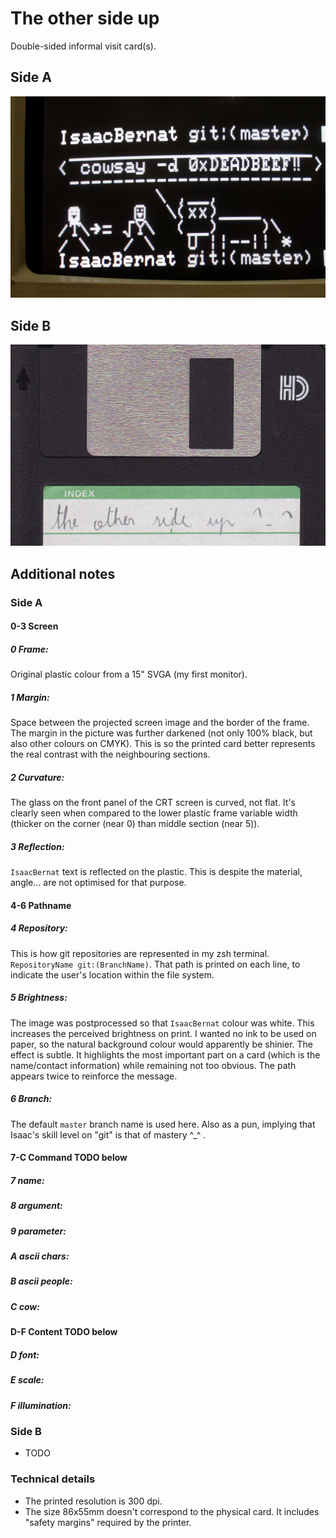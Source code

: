 # The other side up

Double-sided informal visit card(s).

## Side A
![Side A](https://github.com/isaacbernat/presentations/blob/master/cards/images/01_sideA_86x55.png)

## Side B
![Side B](https://github.com/isaacbernat/presentations/blob/master/cards/images/01_sideB_86x55.png)

## Additional notes
### Side A

#### 0-3 Screen
##### 0 Frame:
Original plastic colour from a 15" SVGA (my first monitor).
##### 1 Margin:
Space between the projected screen image and the border of the frame. The margin in the picture was further darkened (not only 100% black, but also other colours on CMYK). This is so the printed card better represents the real contrast with the neighbouring sections.
##### 2 Curvature:
The glass on the front panel of the CRT screen is curved, not flat. It's clearly seen when compared to the lower plastic frame variable width (thicker on the corner (near 0) than middle section (near 5)).
##### 3 Reflection:
`IsaacBernat` text is reflected on the plastic. This is despite the material, angle... are not optimised for that purpose.

#### 4-6 Pathname
##### 4 Repository:
This is how git repositories are represented in my zsh terminal. `RepositoryName git:(BranchName)`. That path is printed on each line, to indicate the user's location within the file system.
##### 5 Brightness:
The image was postprocessed so that `IsaacBernat` colour was white. This increases the perceived brightness on print. I wanted no ink to be used on paper, so the natural background colour would apparently be shinier. The effect is subtle. It highlights the most important part on a card (which is the name/contact information) while remaining not too obvious. The path appears twice to reinforce the message.
##### 6 Branch:
The default `master` branch name is used here. Also as a pun, implying that Isaac's skill level on "git" is that of mastery ^_^ .


#### 7-C Command TODO below
##### 7 name:
##### 8 argument:
##### 9 parameter:
##### A ascii chars:
##### B ascii people:
##### C cow:

#### D-F Content TODO below
##### D font:
##### E scale:
##### F illumination:

### Side B
- TODO

### Technical details
- The printed resolution is 300 dpi.
- The size 86x55mm doesn't correspond to the physical card. It includes "safety margins" required by the printer.
